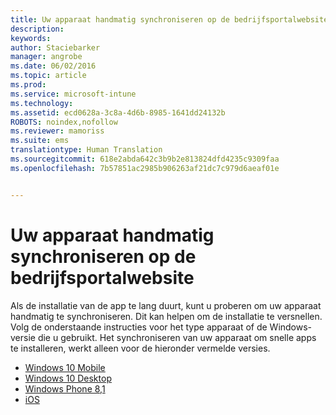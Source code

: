```yaml
---
title: Uw apparaat handmatig synchroniseren op de bedrijfsportalwebsite | Microsoft Intune
description: 
keywords: 
author: Staciebarker
manager: angrobe
ms.date: 06/02/2016
ms.topic: article
ms.prod: 
ms.service: microsoft-intune
ms.technology: 
ms.assetid: ecd0628a-3c8a-4d6b-8985-1641dd24132b
ROBOTS: noindex,nofollow
ms.reviewer: mamoriss
ms.suite: ems
translationtype: Human Translation
ms.sourcegitcommit: 618e2abda642c3b9b2e813824dfd4235c9309faa
ms.openlocfilehash: 7b57851ac2985b906263af21dc7c979d6aeaf01e


---
```



# Uw apparaat handmatig synchroniseren op de bedrijfsportalwebsite

Als de installatie van de app te lang duurt, kunt u proberen om uw apparaat handmatig te synchroniseren. Dit kan helpen om de installatie te versnellen. Volg de onderstaande instructies voor het type apparaat of de Windows-versie die u gebruikt. Het synchroniseren van uw apparaat om snelle apps te installeren, werkt alleen voor de hieronder vermelde versies.

* [Windows 10 Mobile](sync-your-device-manually-windows.md#windows-10-mobile)
* [Windows 10 Desktop](sync-your-device-manually-windows.md#windows-10-desktop)
* [Windows Phone 8,1](sync-your-device-manually-windows.md#windows-phone-8-1)
* [iOS](sync-your-device-manually-ios.md)



<!--HONumber=Jul16_HO4-->


